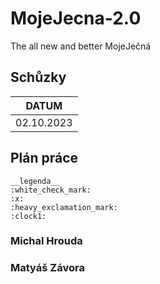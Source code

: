 # MojeJecna-2.0
The all new and better MojeJečná

## Schůzky
| DATUM      |
|------------|
| 02.10.2023 |

## Plán práce
```
__legenda__
:white_check_mark:
:x:
:heavy_exclamation_mark:
:clock1:
```
### Michal Hrouda

### Matyáš Závora
